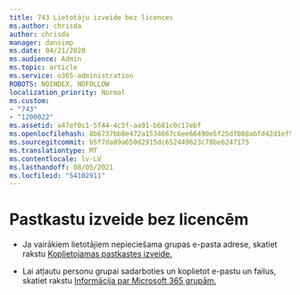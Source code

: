 ```yaml
---
title: 743 Lietotāju izveide bez licences
ms.author: chrisda
author: chrisda
manager: dansimp
ms.date: 04/21/2020
ms.audience: Admin
ms.topic: article
ms.service: o365-administration
ROBOTS: NOINDEX, NOFOLLOW
localization_priority: Normal
ms.custom:
- "743"
- "1200022"
ms.assetid: a47ef0c1-5f44-4c5f-aa91-b681c0c17ebf
ms.openlocfilehash: 8b6737bb8e472a1534667c6ee66490e5f25df088abfd42d1ef5c13a28984be67
ms.sourcegitcommit: b5f7da89a650d2915dc652449623c78be6247175
ms.translationtype: MT
ms.contentlocale: lv-LV
ms.lasthandoff: 08/05/2021
ms.locfileid: "54102911"
---
```

# <a name="create-mailboxes-that-dont-require-licenses"></a>Pastkastu izveide bez licencēm

- Ja vairākiem lietotājiem nepieciešama grupas e-pasta adrese, skatiet rakstu [Koplietojamas pastkastes izveide.](https://docs.microsoft.com/microsoft-365/admin/email/create-a-shared-mailbox)

- Lai atļautu personu grupai sadarboties un koplietot e-pastu un failus, skatiet rakstu [Informācija par Microsoft 365 grupām.](https://support.office.com/article/b565caa1-5c40-40ef-9915-60fdb2d97fa2)
